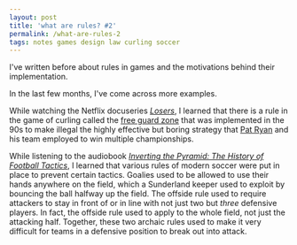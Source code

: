 ```yaml
---
layout: post
title: 'what are rules? #2'
permalink: /what-are-rules-2
tags: notes games design law curling soccer
---
```


I've written before about rules in games and the motivations behind their implementation.
<!--more-->
In the last few months, I've come across more examples.

While watching the Netflix docuseries [_Losers_](https://omni.wikiwand.com/en/articles/Losers_(TV_series)), I learned that there is a rule in the game of curling called the [free guard zone](https://omni.wikiwand.com/en/articles/Curling#Free_guard_zone) that was implemented in the 90s to make illegal the highly effective but boring strategy that [Pat Ryan](https://omni.wikiwand.com/en/articles/Pat_Ryan_(curler)) and his team employed to win multiple championships.

While listening to the audiobook [_Inverting the Pyramid: The History of Football Tactics_](https://www.goodreads.com/book/show/3621358-inverting-the-pyramid), I learned that various rules of modern soccer were put in place to prevent certain tactics.
Goalies used to be allowed to use their hands anywhere on the field, which a Sunderland keeper used to exploit by bouncing the ball halfway up the field.
The offside rule used to require attackers to stay in front of or in line with not just two but _three_ defensive players.
In fact, the offside rule used to apply to the whole field, not just the attacking half.
Together, these two archaic rules used to make it very difficult for teams in a defensive position to break out into attack.